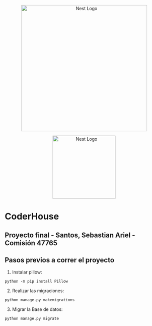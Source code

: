 <p align="center">
  <a href="https://www.coderhouse.com/" target="blank"><img src="https://www.coderhouse.com/imgs/ch.svg" width= "400" alt="Nest Logo" /></a>
</p>

<p align="center">
  <a href="https://www.python.org/" target="blank"><img src="https://www.python.org/static/img/python-logo.png" width="200" alt="Nest Logo" /></a>
</p>

# CoderHouse
## Proyecto final - Santos, Sebastian Ariel - Comisión 47765

## Pasos previos a correr el proyecto

1. Instalar pillow:
```
python -m pip install Pillow
```
2. Realizar las migraciones:
```
python manage.py makemigrations
```
3. Migrar la Base de datos:
```
python manage.py migrate
```

##

